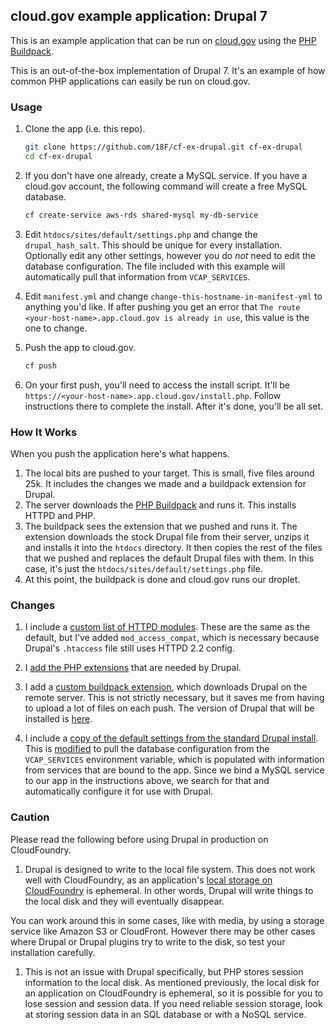 ## cloud.gov example application: Drupal 7

This is an example application that can be run on [cloud.gov](https://www.cloud.gov) using the [PHP Buildpack](http://docs.cloudfoundry.org/buildpacks/php/index.html).

This is an out-of-the-box implementation of Drupal 7.  It's an example of how common PHP applications can easily be run on cloud.gov.

### Usage

1. Clone the app (i.e. this repo).

    ```bash
    git clone https://github.com/18F/cf-ex-drupal.git cf-ex-drupal
    cd cf-ex-drupal
    ```

1.  If you don't have one already, create a MySQL service. If you have a cloud.gov account, the following command will create a free MySQL database.

    ```bash
    cf create-service aws-rds shared-mysql my-db-service
    ```

1. Edit `htdocs/sites/default/settings.php` and change the `drupal_hash_salt`.  This should be unique for every installation.  Optionally edit any other settings, however you do *not* need to edit the database configuration.  The file included with this example will automatically pull that information from `VCAP_SERVICES`.

2. Edit `manifest.yml` and change `change-this-hostname-in-manifest-yml` to anything you'd like. If after pushing you get an error that `The route <your-host-name>.app.cloud.gov is already in use`, this value is the one to change.

3. Push the app to cloud.gov.

    ```bash
    cf push
    ```

1. On your first push, you'll need to access the install script.  It'll be `https://<your-host-name>.app.cloud.gov/install.php`.  Follow instructions there to complete the install.  After it's done, you'll be all set.


### How It Works

When you push the application here's what happens.

1. The local bits are pushed to your target. This is small, five files around 25k. It includes the changes we made and a buildpack extension for Drupal.
1. The server downloads the [PHP Buildpack] and runs it. This installs HTTPD and PHP.
1. The buildpack sees the extension that we pushed and runs it. The extension downloads the stock Drupal file from their server, unzips it and installs it into the `htdocs` directory. It then copies the rest of the files that we pushed and replaces the default Drupal files with them. In this case, it's just the `htdocs/sites/default/settings.php` file.
1. At this point, the buildpack is done and cloud.gov runs our droplet.


### Changes

1. I include a [custom list of HTTPD modules](https://github.com/cloudfoundry-samples/cf-ex-drupal/blob/master/.bp-config/httpd/extra/httpd-modules.conf#L15).  These are the same as the default, but I've added `mod_access_compat`, which is necessary because Drupal's `.htaccess` file still uses HTTPD 2.2 config.

1. I [add the PHP extensions](https://github.com/cloudfoundry-samples/cf-ex-drupal/blob/master/.bp-config/options.json#L2) that are needed by Drupal.

1. I add a [custom buildpack extension](https://github.com/cloudfoundry-samples/cf-ex-drupal/blob/master/.extensions/drupal/extension.py), which downloads Drupal on the remote server.  This is not strictly necessary, but it saves me from having to upload a lot of files on each push.  The version of Drupal that will be installed is [here](https://github.com/cloudfoundry-samples/cf-ex-drupal/blob/master/.extensions/drupal/extension.py#L15).

1. I include a [copy of the default settings from the standard Drupal install](https://github.com/cloudfoundry-samples/cf-ex-drupal/blob/master/htdocs/sites/default/settings.php).  This is [modified](https://github.com/cloudfoundry-samples/cf-ex-drupal/blob/master/htdocs/sites/default/settings.php#L216-L251) to pull the database configuration from the `VCAP_SERVICES` environment variable, which is populated with information from services that are bound to the app.  Since we bind a MySQL service to our app in the instructions above, we search for that and automatically configure it for use with Drupal.

### Caution

Please read the following before using Drupal in production on CloudFoundry.

1. Drupal is designed to write to the local file system.  This does not work well with CloudFoundry, as an application's [local storage on CloudFoundry] is ephemeral.  In other words, Drupal will write things to the local disk and they will eventually disappear.  

  You can work around this in some cases, like with media, by using a storage service like Amazon S3 or CloudFront.  However there may be other cases where Drupal or Drupal plugins try to write to the disk, so test your installation carefully.

1. This is not an issue with Drupal specifically, but PHP stores session information to the local disk.  As mentioned previously, the local disk for an application on CloudFoundry is ephemeral, so it is possible for you to lose session and session data.  If you need reliable session storage, look at storing session data in an SQL database or with a NoSQL service.


[PHP Buildpack]:https://github.com/cloudfoundry/php-buildpack
[local storage on CloudFoundry]:https://docs.cloudfoundry.org/devguide/deploy-apps/prepare-to-deploy.html#filesystem
